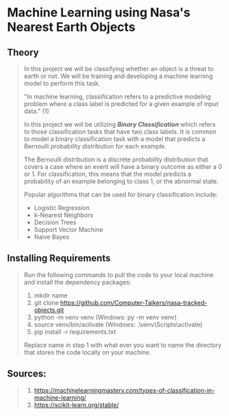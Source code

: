 # Machine Learning using Nasa's Nearest Earth Objects
## Theory
> In this project we will be classifying whether an object is a threat to earth or not. We will be training and
> developing a machine learning model to perform this task.
> 
> "In machine learning, classification refers to a predictive modeling problem where a class label is predicted 
> for a given example of input data." (1)
> 
> In this project we will be utilizing **_Binary Classification_** which refers to those classification tasks that have two class labels.
> It is common to model a binary classification task with a model that predicts a Bernoulli probability distribution for each example.
> 
> The Bernoulli distribution is a discrete probability distribution that covers a case where an event will have a binary outcome as either a 0 or 1. For classification, this means that the model predicts a probability of an example belonging to class 1, or the abnormal state.
>
> Popular algorithms that can be used for binary classification include:
> - Logistic Regression
> - k-Nearest Neighbors
> - Decision Trees
> - Support Vector Machine
> - Naive Bayes



## Installing Requirements
> Run the following commands to pull the code to your local machine and install the dependency packages:
> 1. mkdir name
> 2. git clone https://github.com/Computer-Talkers/nasa-tracked-objects.git
> 3. python -m venv venv (Windows: py -m venv venv)
> 4. source venv/bin/activate (Windows: .\venv\Scripts\activate)
> 5. pip install -r requirements.txt
> 
> Replace name in step 1 with what ever you want to name the directory that stores the code locally on your machine.


## Sources:
> 1. https://machinelearningmastery.com/types-of-classification-in-machine-learning/
> 2. https://scikit-learn.org/stable/